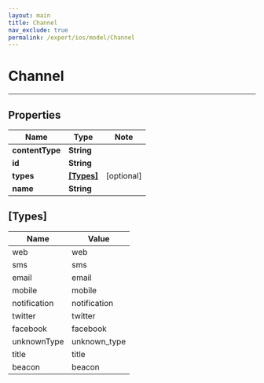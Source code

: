 ```yaml
---
layout: main
title: Channel
nav_exclude: true
permalink: /expert/ios/model/Channel
---
```


# Channel

---

## Properties

Name | Type | Note
---- | ---- | ----
**contentType** | **String** | 
**id** | **String** | 
**types** | [**[Types]**](#[Types]) | [optional] 
**name** | **String** | 

## [Types]

Name | Value
---- | -----
web | web
sms | sms
email | email
mobile | mobile
notification | notification
twitter | twitter
facebook | facebook
unknownType | unknown_type
title | title
beacon | beacon

